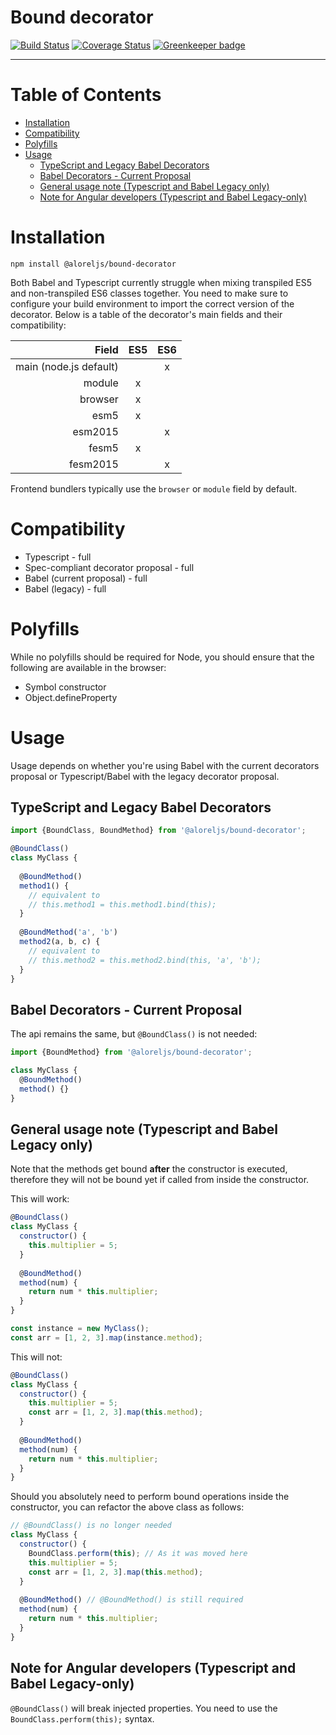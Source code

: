 # Bound decorator

[![Build Status](https://travis-ci.com/Alorel/bound-decorator.svg?branch=1.0.3)](https://travis-ci.com/Alorel/bound-decorator)
[![Coverage Status](https://coveralls.io/repos/github/Alorel/bound-decorator/badge.svg?branch=1.0.3)](https://coveralls.io/github/Alorel/bound-decorator?branch=1.0.3)
[![Greenkeeper badge](https://badges.greenkeeper.io/Alorel/bound-decorator.svg)](https://greenkeeper.io/)

-----

# Table of Contents

<!-- START doctoc generated TOC please keep comment here to allow auto update -->
<!-- DON'T EDIT THIS SECTION, INSTEAD RE-RUN doctoc TO UPDATE -->


- [Installation](#installation)
- [Compatibility](#compatibility)
- [Polyfills](#polyfills)
- [Usage](#usage)
  - [TypeScript and Legacy Babel Decorators](#typescript-and-legacy-babel-decorators)
  - [Babel Decorators - Current Proposal](#babel-decorators---current-proposal)
  - [General usage note (Typescript and Babel Legacy only)](#general-usage-note-typescript-and-babel-legacy-only)
  - [Note for Angular developers (Typescript and Babel Legacy-only)](#note-for-angular-developers-typescript-and-babel-legacy-only)

<!-- END doctoc generated TOC please keep comment here to allow auto update -->

# Installation

```
npm install @aloreljs/bound-decorator
```

Both Babel and Typescript currently struggle when mixing transpiled ES5 and non-transpiled ES6 classes together.
You need to make sure to configure your build environment to import the correct version of the decorator.
Below is a table of the decorator's main fields and their compatibility:

|          Field         	| ES5 	| ES6 	|
|-----------------------:	|:---:	|:---:	|
| main (node.js default) 	|     	|  x  	|
|         module         	|  x  	|     	|
|         browser        	|  x  	|     	|
|          esm5          	|  x  	|     	|
|         esm2015        	|     	|  x  	|
|          fesm5         	|  x  	|     	|
|        fesm2015        	|     	|  x  	|

Frontend bundlers typically use the `browser` or `module` field by default.

# Compatibility

- Typescript - full
- Spec-compliant decorator proposal - full
- Babel (current proposal) - full
- Babel (legacy) - full

# Polyfills

While no polyfills should be required for Node, you should ensure that the following
are available in the browser:

- Symbol constructor
- Object.defineProperty

# Usage

Usage depends on whether you're using Babel with the current decorators proposal or Typescript/Babel with the legacy decorator proposal.

## TypeScript and Legacy Babel Decorators

```javascript
import {BoundClass, BoundMethod} from '@aloreljs/bound-decorator';

@BoundClass()
class MyClass {
  
  @BoundMethod()
  method1() {
    // equivalent to
    // this.method1 = this.method1.bind(this);
  }
  
  @BoundMethod('a', 'b')
  method2(a, b, c) {
    // equivalent to
    // this.method2 = this.method2.bind(this, 'a', 'b');
  }
}
```

## Babel Decorators - Current Proposal

The api remains the same, but `@BoundClass()` is not needed:

```javascript
import {BoundMethod} from '@aloreljs/bound-decorator';

class MyClass {
  @BoundMethod()
  method() {}
}
```

## General usage note (Typescript and Babel Legacy only)

Note that the methods get bound **after** the constructor is executed, therefore
they will not be bound yet if called from inside the constructor.

This will work:

```javascript
@BoundClass()
class MyClass {
  constructor() {
    this.multiplier = 5;
  }
  
  @BoundMethod()
  method(num) {
    return num * this.multiplier;
  }
}

const instance = new MyClass();
const arr = [1, 2, 3].map(instance.method);
```

This will not:

```javascript
@BoundClass()
class MyClass {
  constructor() {
    this.multiplier = 5;
    const arr = [1, 2, 3].map(this.method);
  }
  
  @BoundMethod()
  method(num) {
    return num * this.multiplier;
  }
}
```

Should you absolutely need to perform bound operations inside the constructor,
you can refactor the above class as follows:

```javascript
// @BoundClass() is no longer needed
class MyClass {
  constructor() {
    BoundClass.perform(this); // As it was moved here
    this.multiplier = 5;
    const arr = [1, 2, 3].map(this.method);
  }
  
  @BoundMethod() // @BoundMethod() is still required
  method(num) {
    return num * this.multiplier;
  }
}
```

## Note for Angular developers (Typescript and Babel Legacy-only)

`@BoundClass()` will break injected properties. You need to use the `BoundClass.perform(this);` syntax.
